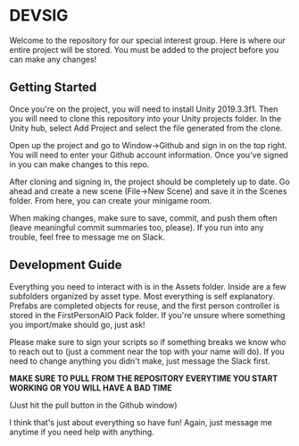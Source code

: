# DEVSIG

Welcome to the repository for our special interest group. Here is where our entire project will be stored. You must be added to the project before you can make any changes!

## Getting Started
Once you're on the project, you will need to install Unity 2019.3.3f1. Then you will need to clone this repository into your Unity projects folder. In the Unity hub, select Add Project and select the file generated from the clone.

Open up the project and go to Window->Github and sign in on the top right. You will need to enter your Github account information. Once you've signed in you can make changes to this repo.

After cloning and signing in, the project should be completely up to date. Go ahead and create a new scene (File->New Scene) and save it in the Scenes folder. From here, you can create your minigame room.

When making changes, make sure to save, commit, and push them often (leave meaningful commit summaries too, please). If you run into any trouble, feel free to message me on Slack.

## Development Guide
Everything you need to interact with is in the Assets folder. Inside are a few subfolders organized by asset type. Most everything is self explanatory. Prefabs are completed objects for reuse, and the first person controller is stored in the FirstPersonAIO Pack folder. If you're unsure where something you import/make should go, just ask!

Please make sure to sign your scripts so if something breaks we know who to reach out to (just a comment near the top with your name will do). If you need to change anything you didn't make, just message the Slack first.

**MAKE SURE TO PULL FROM THE REPOSITORY EVERYTIME YOU START WORKING OR YOU WILL HAVE A BAD TIME**

(Just hit the pull button in the Github window)

I think that's just about everything so have fun! Again, just message me anytime if you need help with anything. 

